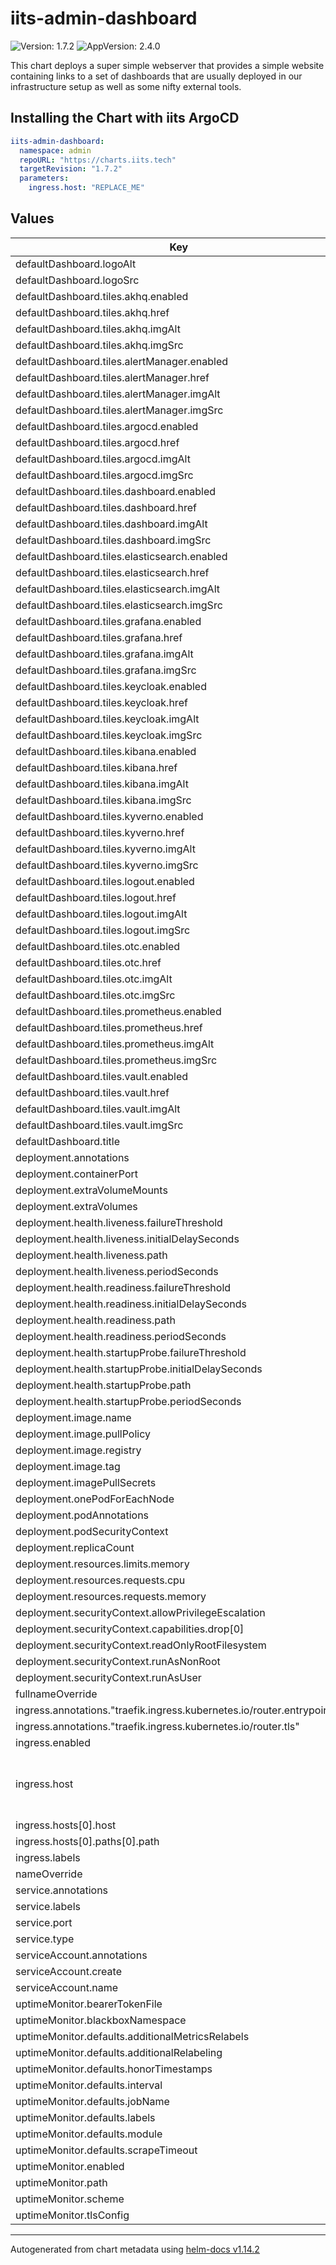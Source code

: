 # iits-admin-dashboard

![Version: 1.7.2](https://img.shields.io/badge/Version-1.7.2-informational?style=flat-square) ![AppVersion: 2.4.0](https://img.shields.io/badge/AppVersion-2.4.0-informational?style=flat-square)

This chart deploys a super simple webserver that provides a simple website containing links to a set
of dashboards that are usually deployed in our infrastructure setup as well as some nifty external
tools.

## Installing the Chart with iits ArgoCD

```yaml
iits-admin-dashboard:
  namespace: admin
  repoURL: "https://charts.iits.tech"
  targetRevision: "1.7.2"
  parameters:
    ingress.host: "REPLACE_ME"
```

## Values

| Key | Type | Default | Description |
|-----|------|---------|-------------|
| defaultDashboard.logoAlt | string | `"IITS Consulting Logo"` |  |
| defaultDashboard.logoSrc | string | `"iits-logo.svg"` |  |
| defaultDashboard.tiles.akhq.enabled | string | `"true"` |  |
| defaultDashboard.tiles.akhq.href | string | `"akhq/ui/"` |  |
| defaultDashboard.tiles.akhq.imgAlt | string | `"akhq (kafka headquarter)"` |  |
| defaultDashboard.tiles.akhq.imgSrc | string | `"kafka.png"` |  |
| defaultDashboard.tiles.alertManager.enabled | string | `"true"` |  |
| defaultDashboard.tiles.alertManager.href | string | `"/alertmanager"` |  |
| defaultDashboard.tiles.alertManager.imgAlt | string | `"Alertmanager"` |  |
| defaultDashboard.tiles.alertManager.imgSrc | string | `"definitly_not_alertmanager.png"` |  |
| defaultDashboard.tiles.argocd.enabled | string | `"true"` |  |
| defaultDashboard.tiles.argocd.href | string | `"argocd/auth/login"` |  |
| defaultDashboard.tiles.argocd.imgAlt | string | `"ArgoCD"` |  |
| defaultDashboard.tiles.argocd.imgSrc | string | `"argo.svg"` |  |
| defaultDashboard.tiles.dashboard.enabled | string | `"true"` |  |
| defaultDashboard.tiles.dashboard.href | string | `"dashboard/"` |  |
| defaultDashboard.tiles.dashboard.imgAlt | string | `"Traefik Dashboard"` |  |
| defaultDashboard.tiles.dashboard.imgSrc | string | `"traefik.png"` |  |
| defaultDashboard.tiles.elasticsearch.enabled | string | `"true"` |  |
| defaultDashboard.tiles.elasticsearch.href | string | `"elasticsearch"` |  |
| defaultDashboard.tiles.elasticsearch.imgAlt | string | `"Elasticsearch"` |  |
| defaultDashboard.tiles.elasticsearch.imgSrc | string | `"elasticsearch.png"` |  |
| defaultDashboard.tiles.grafana.enabled | string | `"true"` |  |
| defaultDashboard.tiles.grafana.href | string | `"grafana/login/generic_oauth"` |  |
| defaultDashboard.tiles.grafana.imgAlt | string | `"Grafana"` |  |
| defaultDashboard.tiles.grafana.imgSrc | string | `"definitly_not_grafana.png"` |  |
| defaultDashboard.tiles.keycloak.enabled | string | `"true"` |  |
| defaultDashboard.tiles.keycloak.href | string | `"keycloak/"` |  |
| defaultDashboard.tiles.keycloak.imgAlt | string | `"Keycloak"` |  |
| defaultDashboard.tiles.keycloak.imgSrc | string | `"keycloak.png"` |  |
| defaultDashboard.tiles.kibana.enabled | string | `"true"` |  |
| defaultDashboard.tiles.kibana.href | string | `"kibana/app/discover"` |  |
| defaultDashboard.tiles.kibana.imgAlt | string | `"Kibana"` |  |
| defaultDashboard.tiles.kibana.imgSrc | string | `"definitly_not_kibana.svg"` |  |
| defaultDashboard.tiles.kyverno.enabled | string | `"true"` |  |
| defaultDashboard.tiles.kyverno.href | string | `"policies"` |  |
| defaultDashboard.tiles.kyverno.imgAlt | string | `"Kyverno"` |  |
| defaultDashboard.tiles.kyverno.imgSrc | string | `"kyverno.png"` |  |
| defaultDashboard.tiles.logout.enabled | string | `"true"` |  |
| defaultDashboard.tiles.logout.href | string | `"/logout"` |  |
| defaultDashboard.tiles.logout.imgAlt | string | `"Logout"` |  |
| defaultDashboard.tiles.logout.imgSrc | string | `"logout.png"` |  |
| defaultDashboard.tiles.otc.enabled | string | `"true"` |  |
| defaultDashboard.tiles.otc.href | string | `"otcOIDC/"` |  |
| defaultDashboard.tiles.otc.imgAlt | string | `"OTC"` |  |
| defaultDashboard.tiles.otc.imgSrc | string | `"otc-logo.png"` |  |
| defaultDashboard.tiles.prometheus.enabled | string | `"true"` |  |
| defaultDashboard.tiles.prometheus.href | string | `"prometheus"` |  |
| defaultDashboard.tiles.prometheus.imgAlt | string | `"Prometheus"` |  |
| defaultDashboard.tiles.prometheus.imgSrc | string | `"definitly_not_prometheus.svg"` |  |
| defaultDashboard.tiles.vault.enabled | string | `"true"` |  |
| defaultDashboard.tiles.vault.href | string | `"vault/"` |  |
| defaultDashboard.tiles.vault.imgAlt | string | `"Vault"` |  |
| defaultDashboard.tiles.vault.imgSrc | string | `"vault.png"` |  |
| defaultDashboard.title | string | `"Tech Admin Board"` |  |
| deployment.annotations | string | `nil` |  |
| deployment.containerPort | int | `3000` |  |
| deployment.extraVolumeMounts | list | `[]` |  |
| deployment.extraVolumes | list | `[]` |  |
| deployment.health.liveness.failureThreshold | int | `3` |  |
| deployment.health.liveness.initialDelaySeconds | int | `5` |  |
| deployment.health.liveness.path | string | `"/"` |  |
| deployment.health.liveness.periodSeconds | int | `20` |  |
| deployment.health.readiness.failureThreshold | int | `3` |  |
| deployment.health.readiness.initialDelaySeconds | int | `5` |  |
| deployment.health.readiness.path | string | `"/"` |  |
| deployment.health.readiness.periodSeconds | int | `20` |  |
| deployment.health.startupProbe.failureThreshold | int | `3` |  |
| deployment.health.startupProbe.initialDelaySeconds | int | `5` |  |
| deployment.health.startupProbe.path | string | `"/"` |  |
| deployment.health.startupProbe.periodSeconds | int | `5` |  |
| deployment.image.name | string | `"docker-static-website"` |  |
| deployment.image.pullPolicy | string | `"IfNotPresent"` |  |
| deployment.image.registry | string | `"lipanski"` |  |
| deployment.image.tag | string | `""` |  |
| deployment.imagePullSecrets | list | `[]` |  |
| deployment.onePodForEachNode | bool | `false` |  |
| deployment.podAnnotations | object | `{}` |  |
| deployment.podSecurityContext | string | `nil` |  |
| deployment.replicaCount | int | `2` |  |
| deployment.resources.limits.memory | string | `"4Mi"` |  |
| deployment.resources.requests.cpu | string | `"10m"` |  |
| deployment.resources.requests.memory | string | `"4Mi"` |  |
| deployment.securityContext.allowPrivilegeEscalation | bool | `false` |  |
| deployment.securityContext.capabilities.drop[0] | string | `"ALL"` |  |
| deployment.securityContext.readOnlyRootFilesystem | bool | `true` |  |
| deployment.securityContext.runAsNonRoot | bool | `true` |  |
| deployment.securityContext.runAsUser | int | `1001` |  |
| fullnameOverride | string | `""` |  |
| ingress.annotations."traefik.ingress.kubernetes.io/router.entrypoints" | string | `"websecure"` |  |
| ingress.annotations."traefik.ingress.kubernetes.io/router.tls" | string | `"true"` |  |
| ingress.enabled | bool | `true` |  |
| ingress.host | string | `""` | Required, replace it with your host address |
| ingress.hosts[0].host | string | `"{{ .Values.ingress.host }}"` |  |
| ingress.hosts[0].paths[0].path | string | `"/"` |  |
| ingress.labels | string | `nil` |  |
| nameOverride | string | `""` |  |
| service.annotations | string | `nil` |  |
| service.labels | string | `nil` |  |
| service.port | int | `80` |  |
| service.type | string | `"ClusterIP"` |  |
| serviceAccount.annotations | object | `{}` |  |
| serviceAccount.create | bool | `true` |  |
| serviceAccount.name | string | `""` |  |
| uptimeMonitor.bearerTokenFile | string | `""` |  |
| uptimeMonitor.blackboxNamespace | string | `"monitoring"` |  |
| uptimeMonitor.defaults.additionalMetricsRelabels | object | `{}` |  |
| uptimeMonitor.defaults.additionalRelabeling | list | `[]` |  |
| uptimeMonitor.defaults.honorTimestamps | bool | `true` |  |
| uptimeMonitor.defaults.interval | string | `"30s"` |  |
| uptimeMonitor.defaults.jobName | string | `"prometheus-stack"` |  |
| uptimeMonitor.defaults.labels | object | `{}` |  |
| uptimeMonitor.defaults.module | string | `"http_2xx"` |  |
| uptimeMonitor.defaults.scrapeTimeout | string | `"30s"` |  |
| uptimeMonitor.enabled | bool | `false` |  |
| uptimeMonitor.path | string | `"/probe"` |  |
| uptimeMonitor.scheme | string | `"http"` |  |
| uptimeMonitor.tlsConfig | object | `{}` |  |

----------------------------------------------
Autogenerated from chart metadata using [helm-docs v1.14.2](https://github.com/norwoodj/helm-docs/releases/v1.14.2)
